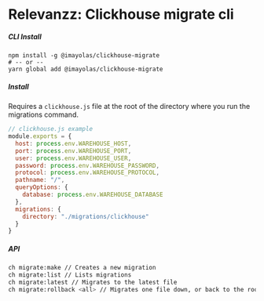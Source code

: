 # Relevanzz: Clickhouse migrate cli

##### CLI Install

```
npm install -g @imayolas/clickhouse-migrate
# -- or --
yarn global add @imayolas/clickhouse-migrate
```


##### Install
Requires a `clickhouse.js` file at the root of the directory where you run the migrations command.

```javascript
// clickhouse.js example
module.exports = {
  host: process.env.WAREHOUSE_HOST,
  port: process.env.WAREHOUSE_PORT,
  user: process.env.WAREHOUSE_USER,
  password: process.env.WAREHOUSE_PASSWORD,
  protocol: process.env.WAREHOUSE_PROTOCOL,
  pathname: "/",
  queryOptions: {
    database: process.env.WAREHOUSE_DATABASE
  },
  migrations: {
    directory: "./migrations/clickhouse"
  }
}
```

##### API
```bash
ch migrate:make // Creates a new migration
ch migrate:list // Lists migrations
ch migrate:latest // Migrates to the latest file
ch migrate:rollback <all> // Migrates one file down, or back to the root if command all is passed
```
